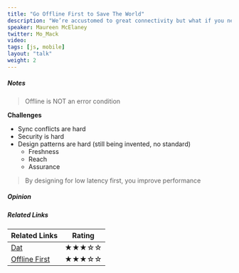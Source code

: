 ```yaml
---
title: "Go Offline First to Save The World"
description: "We’re accustomed to great connectivity but what if you need to access important info when you’re disconnected? This session will uncover the approaches used in successful real world examples of Offline First and show you the tools and techniques that will allow you to build the same kinds of things. From supporting hospitals in Africa to providing electric power to Haiti to supporting families in rural Alaska, the Offline First approach to app development is truly saving the world."
speaker: Maureen McElaney
twitter: Mo_Mack
video:
tags: [js, mobile]
layout: "talk"
weight: 2
---
```


<article id="1">

##### Notes

> Offline is NOT an error condition  

**Challenges**
- Sync conflicts are hard
- Security is hard
- Design patterns are hard (still being invented, no standard)
	- Freshness
	- Reach
	- Assurance

> By designing for low latency first, you improve performance  

</article>

<article id="2">

##### Opinion

</article>

<article id="3">

##### Related Links

Related Links | Rating
--- | ---
[Dat](https://datproject.org/) | ★★★☆☆
[Offline First](http://offlinefirst.org/) | ★★★☆☆

</article>